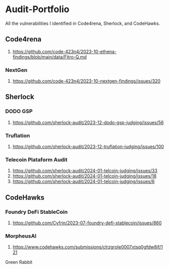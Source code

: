 # Audit-Portfolio
All the vulnerabilities I identified in Code4rena, Sherlock, and CodeHawks.

## Code4rena
1. https://github.com/code-423n4/2023-10-ethena-findings/blob/main/data/Fitro-Q.md
### NextGen
1. https://github.com/code-423n4/2023-10-nextgen-findings/issues/320
## Sherlock
### DODO GSP
1. https://github.com/sherlock-audit/2023-12-dodo-gsp-judging/issues/56
### Truflation
1. https://github.com/sherlock-audit/2023-12-truflation-judging/issues/100
### Telecoin Plataform Audit
1. https://github.com/sherlock-audit/2024-01-telcoin-judging/issues/33
2. https://github.com/sherlock-audit/2024-01-telcoin-judging/issues/18
3. https://github.com/sherlock-audit/2024-01-telcoin-judging/issues/6
## CodeHawks
### Foundry DeFi StableCoin
1. https://github.com/Cyfrin/2023-07-foundry-defi-stablecoin/issues/860
### MorpheusAI
1. https://www.codehawks.com/submissions/clrzgrole0007xtsq0gfdw8if/121

Green Rabbit

